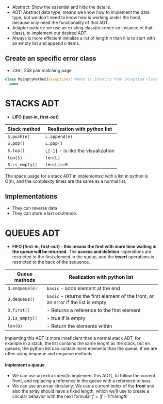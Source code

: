 - Abstract: Show the essential and hide the details.
- ADT: Abstract data type, means we know how to implement the data type, but we don't need to know how is working under the hood, because only need the functionality of that ADT.
- Adapter pattern: we use an existing class(to create an instance of that class), to implement our desired ADT.
- Always is more effecient initialize a list of length *n* than it is to start with an empty list and append *n* items.

## Create an specific error class

- 236 | 258 pair matching page

```py
class MyEmptyMethod(Exception): #Note it inherits from Exception class
  pass
```

# STACKS ADT 

- **LIFO (last-in, first-out)**

|Stack method|Realization with python list|
|---|---|
|`S.push(e)`|`L.append(e)`|
|`S.pop()`|`L.pop()`|
|`S.top()`|`L[-1]` - is like the visualization |
|`len(S)`|`len(L)`|
|`S.is_empty()`|`len(L)==0`|

The space usage for a stack ADT in implemented with a list in python is O(n), and the complexity times are the same as a normal list.

## Implementations
- They can reverse data
- They can store a last ocurrence.

# QUEUES ADT

- **FIFO (first-in, first-out) - this means the first with more time waiting in the queue will be returned.**
The **access and deletion** -operations are restricted to the first element in the queue, and the **insert** operations is restricted to the back of the sequence.

|Queue methods|Realization with python list|
|---|---|
|`Q.enqueue(e)`|`basic` - adds element at the end|
|`Q.dequeue()`|`basic` - returns the first element of the front, or an error if the list is empty|
|`Q.first()`| - Returns a reference to the first element|
|`Q.is_empty()`| - true if is empty|
|`len(Q)`| - Return the elements within|
Implenting this ADT is more inneficient than a normal stack ADT, for example in a stack, the list contains the same lenght as the stack, but en queues, the python list can contain more elements than the queue, if we are often using 
dequeue and enqueue methods.

#### implement a queue
- We can use an extra index(to implement this ADT), to follow the current front, and replacing a reference in the queue with a reference to `None`.
- We can use an array circularly: We use a current index of the **front** and also the array should have a fixed length, which we'll use to create a circular behavior with the next formular $f=(f+1)\%length$
